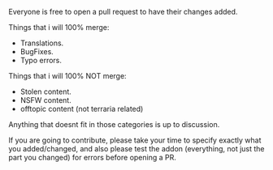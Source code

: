 Everyone is free to open a pull request to have their changes added.

Things that i will 100% merge:
- Translations.
- BugFixes.
- Typo errors.

Things that i will 100% NOT merge:
- Stolen content.
- NSFW content.
- offtopic content (not terraria related)

Anything that doesnt fit in those categories is up to discussion.

If you are going to contribute, please take your time to specify exactly what you added/changed, and also please test the addon (everything, not just the part you changed) for errors before opening a PR.

